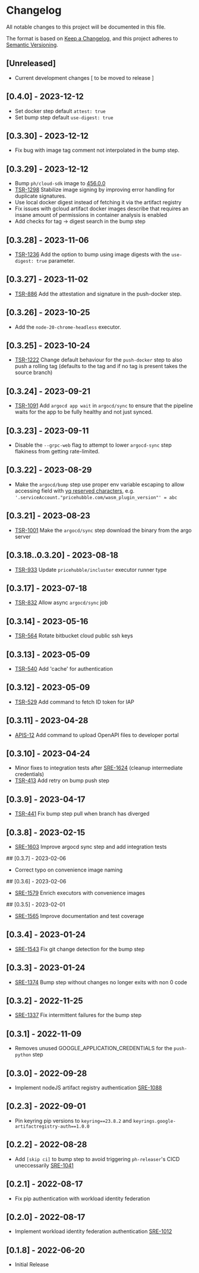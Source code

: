 # Changelog
All notable changes to this project will be documented in this file.

The format is based on [Keep a Changelog](https://keepachangelog.com/en/1.0.0/),
and this project adheres to [Semantic Versioning](https://semver.org/spec/v2.0.0.html).

## [Unreleased]
 - Current development changes [ to be moved to release ]

## [0.4.0] - 2023-12-12
 - Set docker step default `attest: true`
 - Set bump step default `use-digest: true`

## [0.3.30] - 2023-12-12
 - Fix bug with image tag comment not interpolated in the bump step.

## [0.3.29] - 2023-12-12
 - Bump `ph/cloud-sdk` image to [456.0.0](https://cloud.google.com/sdk/docs/release-notes#45600_2023-12-05)
 - [TSR-1298](https://pricehubble.atlassian.net/browse/TSR-1298) Stabilize image signing by improving error handling for duplicate signatures.
 - Use local docker digest instead of fetching it via the artifact registry
 - Fix issues with gcloud artifact docker images describe that requires an insane amount of permissions in container analysis is enabled
 - Add checks for tag → digest search in the bump step

## [0.3.28] - 2023-11-06
 - [TSR-1236](https://pricehubble.atlassian.net/browse/TSR-1236) Add the option to bump using image digests with the `use-digest: true` parameter.

## [0.3.27] - 2023-11-02
 - [TSR-886](https://pricehubble.atlassian.net/browse/TSR-886) Add the attestation and signature in the push-docker step.

## [0.3.26] - 2023-10-25
 - Add the `node-20-chrome-headless` executor.

## [0.3.25] - 2023-10-24
 - [TSR-1222](https://pricehubble.atlassian.net/browse/TSR-1222) Change default behaviour for the `push-docker` step to also push a rolling tag (defaults to the tag and if no tag is present takes the source branch)

## [0.3.24] - 2023-09-21
 - [TSR-1091](https://pricehubble.atlassian.net/browse/TSR-1091) Add `argocd app wait` in `argocd/sync` to ensure that the pipeline waits for the app to be fully healthy and not just synced.

## [0.3.23] - 2023-09-11
 - Disable the `--grpc-web` flag to attempt to lower `argocd-sync` step flakiness from getting rate-limited. 

## [0.3.22] - 2023-08-29
 - Make the `argocd/bump` step use proper env variable escaping to allow accessing field with [yq reserved characters](https://mikefarah.gitbook.io/yq/v/v3.x/usage/path-expressions#keys-and-values-with-leading-dashes), e.g. `'.serviceAccount."pricehubble.com/wasm_plugin_version"' = abc`

## [0.3.21] - 2023-08-23
 - [TSR-1001](https://pricehubble.atlassian.net/browse/TSR-1001) Make the `argocd/sync` step download the binary from the argo server

## [0.3.18..0.3.20] - 2023-08-18
 - [TSR-933](https://pricehubble.atlassian.net/browse/TSR-933) Update `pricehubble/incluster` executor runner type

## [0.3.17] - 2023-07-18
 - [TSR-832](https://pricehubble.atlassian.net/browse/TSR-832) Allow async `argocd/sync` job

## [0.3.14] - 2023-05-16
 - [TSR-564](https://pricehubble.atlassian.net/browse/TSR-564) Rotate bitbucket cloud public ssh keys

## [0.3.13] - 2023-05-09
 - [TSR-540](https://pricehubble.atlassian.net/browse/TSR-540) Add 'cache' for authentication

## [0.3.12] - 2023-05-09
 - [TSR-529](https://pricehubble.atlassian.net/browse/TSR-529) Add command to fetch ID token for IAP

## [0.3.11] - 2023-04-28
 - [APIS-12](https://pricehubble.atlassian.net/browse/APIS-95) Add command to upload OpenAPI files to developer portal

## [0.3.10] - 2023-04-24
 - Minor fixes to integration tests after [SRE-1624](https://pricehubble.atlassian.net/browse/SRE-1624) (cleanup intermediate credentials)
 - [TSR-413](https://pricehubble.atlassian.net/browse/TSR-413) Add retry on bump push step

## [0.3.9] - 2023-04-17
 - [TSR-441](https://pricehubble.atlassian.net/browse/TSR-441) Fix bump step pull when branch has diverged

## [0.3.8] - 2023-02-15
 - [SRE-1603](https://pricehubble.atlassian.net/browse/SRE-1603) Improve argocd sync step and add integration tests 

## [0.3.7] - 2023-02-06
 - Correct typo on convenience image naming 

## [0.3.6] - 2023-02-06
 - [SRE-1579](https://pricehubble.atlassian.net/browse/SRE-1579) Enrich executors with convenience images

## [0.3.5] - 2023-02-01
 - [SRE-1565](https://pricehubble.atlassian.net/browse/SRE-1565) Improve documentation and test coverage

## [0.3.4] - 2023-01-24
 - [SRE-1543](https://pricehubble.atlassian.net/browse/SRE-1543) Fix git change detection for the bump step

## [0.3.3] - 2023-01-24
 - [SRE-1374](https://pricehubble.atlassian.net/browse/SRE-1374) Bump step without changes no longer exits with non 0 code

## [0.3.2] - 2022-11-25
 - [SRE-1337](https://pricehubble.atlassian.net/browse/SRE-1337) Fix intermittent failures for the bump step 

## [0.3.1] - 2022-11-09
 - Removes unused GOOGLE_APPLICATION_CREDENTIALS for the `push-python` step

## [0.3.0] - 2022-09-28
 - Implement nodeJS artifact registry authentication [SRE-1088](https://pricehubble.atlassian.net/browse/SRE-1088)

## [0.2.3] - 2022-09-01
 - Pin keyring pip versions to `keyring==23.8.2` and `keyrings.google-artifactregistry-auth==1.0.0` 

## [0.2.2] - 2022-08-28
 - Add `[skip ci]` to bump step to avoid triggering `ph-releaser`'s CICD uneccessarily [SRE-1041](https://pricehubble.atlassian.net/browse/SRE-1041)

## [0.2.1] - 2022-08-17
 - Fix pip authentication with workload identity federation 

## [0.2.0] - 2022-08-17
 - Implement workload identity federation authentication [SRE-1012](https://pricehubble.atlassian.net/browse/SRE-1012)

## [0.1.8] - 2022-06-20
 - Initial Release
